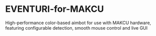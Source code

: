 # EVENTURI-for-MAKCU
High-performance color-based aimbot for use with MAKCU hardware, featuring configurable detection, smooth mouse control and live GUI

